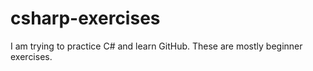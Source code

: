 # csharp-exercises
I am trying to practice C# and learn GitHub.
These are mostly beginner exercises.
